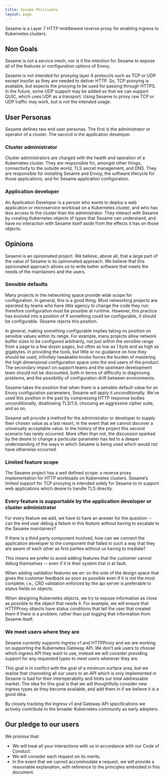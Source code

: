 ```yaml
---
title: Sesame Philosophy
layout: page
---
```


<!-- NOTE: this document should be formatted with one sentence per line to made reviewing easier. -->

Sesame is a Layer 7 HTTP middleware reverse proxy for enabling ingress to Kubernetes clusters.

## Non Goals
Sesame is not a service mesh, nor is it the intention for Sesame to expose all of the features or configuration options of Envoy. 

Sesame is not intended for proxying layer 4 protocols such as TCP or UDP except insofar as they are needed to deliver HTTP.
So, TCP proxying is available, but expects the proxying to be used for passing through HTTPS.
In the future, some UDP support may be added so that we can support QUIC, which uses UDP as a transport.
Using Sesame to proxy raw TCP or UDP traffic may work, but is not the intended usage.

## User Personas

Sesame defines two end user personas.
The first is the administrator or operator of a cluster.
The second is the application developer.

### Cluster administrator

Cluster administrators are charged with the health and operation of a Kubernetes cluster.
They are responsible for, amongst other things, connectivity to the outside world, TLS secret management, and DNS.
They are responsible for installing Sesame and Envoy, the software lifecycle for those applications, and for Sesame application configuration.

### Application developer

An Application Developer is a person who wants to deploy a web application or microservice workload on a Kubernetes cluster, and who has less access to the cluster than the administrator.
They interact with Sesame by creating Kubernetes objects of types that Sesame can understand, and have no interaction with Sesame itself aside from the effects it has on those objects.

## Opinions

Sesame is an opinionated project.
We believe, above all, that a large part of the value of Sesame is its opinionated approach.
We believe that this opinionated approach allows us to write better software that meets the needs of the maintainers and the users.

### Sensible defaults

Many projects in the networking space provide wide scope for configuration.
In general, this is a good thing.
Most networking projects are operated by teams who have little agency to change the code they run; therefore configuration must be possible at runtime.
However, this practice has evolved into a position of if something could be configurable, it should be configurable.
Sesame rejects this position.

In general, making something configurable implies taking no position on sensible values within its range.
For example, many projects allow network buffer sizes to be configured arbitrarily, not just within the sensible range from a page to a few dozen pages, but often as low as 1 byte and as high as gigabytes.
In providing the tools, but little or no guidance on how they should be used, infinitely tweakable knobs forces the burden of mastering the high dimensional configuration space onto the end users of the product.
The secondary impact on support teams and the upstream development team should not be discounted, both in terms of difficulty in diagnosing problems, and the possibility of configuration drift between environments.

Sesame takes the position that when there is a sensible default value for an Envoy configuration parameters, Sesame will apply it unconditionally.
We’ve used this position in the past by compressing HTTP response bodies unconditionally, disallowing TLS/1.0, choosing an aggressive cipher suite, and so on.

Sesame will provide a method for the administrator or developer to supply their chosen value as a last resort, in the event that we cannot discover a universally acceptable value.
In the history of the project this second scenario has rarely occurred.
More often than not, the discussion sparked by the desire to change a particular parameter has led to a deeper understanding of the ways in which Sesame is being used which would not have otherwise occurred.

### Limited feature scope

The Sesame project has a well defined scope: a reverse proxy implementation for HTTP workloads on Kubernetes clusters.
Sesame’s limited support for TCP proxying is intended solely for Sesame to to support web applications which desire to handle TLS directly.

### Every feature is supportable by the application developer or cluster administrator

For every feature we add, we have to have an answer for the question -- can the end user debug a failure in this feature without having to escalate to the Sesame maintainers?

If there is a third party component involved, how can we connect the application developer to the component that failed in such a way that they are aware of each other as first parties without us having to mediate?

This means we prefer to avoid adding features that the customer cannot debug themselves -- even if it is their system that is at fault.

When adding validation features we err on the side of the design space that gives the customer feedback as soon as possible even if it is not the most complete; i.e., CRD validation enforced by the api server is preferable to status fields on objects.

When designing Kubernetes objects, we try to expose information as close as possible to the object that needs it.
For example, we will ensure that HTTPProxy objects have status conditions that tell the user that created them if there is a problem, rather than just logging that information from Sesame itself.

### We meet users where they are
Sesame currently supports Ingress v1 and HTTPProxy and we are working on supporting the Kubernetes Gateway API.
We don’t ask users to choose which ingress API they want to use, instead we will consider providing support for any requested types to meet users wherever they are.

This goal is in conflict with the goal of a minimum surface area, but we realize that channeling all our users to an API which is only implemented in Sesame is bad for their interoperability and limits our total addressable market.
The idea for this goal is that we will thoughtfully consider new ingress types as they become available, and add them in if we believe it is a good idea.

By closely tracking the Ingress v1 and Gateway API specifications we actively contribute to the broader Kubernetes community as early adopters.

## Our pledge to our users

We promise that:
- We will treat all your interactions with us in accordance with our Code of Conduct.
- We will consider each request on its merits.
- In the event that we cannot accommodate a request, we will provide a reasonable explanation, with reference to the principles embodied in this document.
